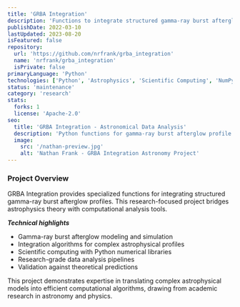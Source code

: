 ```yaml
---
title: 'GRBA Integration'
description: 'Functions to integrate structured gamma-ray burst afterglow profiles. Scientific computing tools for astronomical data analysis and modeling.'
publishDate: 2022-03-10
lastUpdated: 2023-08-20
isFeatured: false
repository:
  url: 'https://github.com/nrfrank/grba_integration'
  name: 'nrfrank/grba_integration'
  isPrivate: false
primaryLanguage: 'Python'
technologies: ['Python', 'Astrophysics', 'Scientific Computing', 'NumPy', 'SciPy', 'Matplotlib']
status: 'maintenance'
category: 'research'
stats:
  forks: 1
  license: 'Apache-2.0'
seo:
  title: 'GRBA Integration - Astronomical Data Analysis'
  description: 'Python functions for gamma-ray burst afterglow profile integration and astronomical modeling.'
  image:
    src: '/nathan-preview.jpg'
    alt: 'Nathan Frank - GRBA Integration Astronomy Project'
---
```


### Project Overview

GRBA Integration provides specialized functions for integrating structured gamma-ray burst afterglow profiles. This research-focused project bridges astrophysics theory with computational analysis tools.

**_Technical highlights_**

- Gamma-ray burst afterglow modeling and simulation
- Integration algorithms for complex astrophysical profiles
- Scientific computing with Python numerical libraries
- Research-grade data analysis pipelines
- Validation against theoretical predictions

This project demonstrates expertise in translating complex astrophysical models into efficient computational algorithms, drawing from academic research in astronomy and physics.
